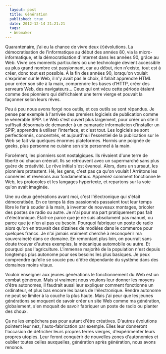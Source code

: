 ```yaml
---
  layout: post
  title: Génération
  published: true
  date: 2012-12-14 21:21:21
  tags:
  - Webmaker
---
```


Quarantenaire, j'ai eu la chance de vivre deux (r)évolutions. La démocratisation de l'informatique au début des années 80, via la micro-informatique, et la démocratisation d'Internet dans les années 90, grâce au Web. Vivre ces moments particuliers où une technologie devient accessible au plus grand nombre est passionnant, car au début, rien n'existe, tout est à créer, donc tout est possible. À la fin des années 90, lorsqu'on voulait s'exprimer sur le Web, il n'y avait pas le choix, il fallait apprendre HTML pour créer son site à la main, comprendre les bases d'HTTP, créer des serveurs Web, des navigateurs… Ceux qui ont vécu cette période étaient comme des pionniers qui défrichaient une terre vierge et pouvait la façonner selon leurs rêves.

Peu à peu nous avons forgé nos outils, et ces outils se sont répandus. Je pense par exemple à l'arrivée des premiers logiciels de publication comme le vénérable SPIP. Le Web s'est ouvert plus largement, pour créer un site il suffisait désormais de demander à un camarade informaticien d'installer un SPIP, apprendre à utiliser l'interface, et c'est tout. Les logiciels se sont perfectionnés, concentrés, et aujourd'hui l'essentiel de la publication sur le Web se fait via quelques énormes plateformes. Hormis une poignée de geeks, plus personne ne cuisine son site personnel à la main.

Forcément, les pionniers sont nostalgiques. Ils rêvaient d'une terre de liberté où chacun créerait. Ils se retrouvent avec un supermarché sans plus guère de créativité. Le rêve initial s'est évanoui. Alors, dans un sursaut, les pionniers protestent. Hé, les gens, c'est pas ça qu'on voulait ! Arrêtons les conneries et revenons aux fondamentaux. Apprenez comment fonctionne le Web, les protocoles et les langages hypertexte, et repartons sur la voie qu'on avait imaginée.

Une ou deux générations avant moi, c'est l'électronique qui s'était démocratisée. En ce temps là des passionnés passaient tout leur temps libre le fer à souder à la main, à inventer de nouveaux montages, bricoler des postes de radio ou autre. Je n'ai pour ma part pratiquement pas fait d'électronique. Était-ce parce que je ne suis absolument pas manuel, ou parce que je n'en ai pas eu besoin. Pourquoi fabriquer un poste de radio alors qu'on en trouvait des dizaines de modèles dans le commerce pour quelques francs. Je n'ai jamais vraiment cherché à reconquérir ma souveraineté dans ce domaine. En remontant plus loin, on pourrait sans doute trouver d'autres exemples, la mécanique automobile ou autre. Et pourquoi pas l'agriculture. L'immense majorité de la population n'est depuis longtemps plus autonome pour ses besoins les plus basiques. Je peux comprendre qu'elle se soucie peu d'être dépendante du système dans des domaines moins vitaux.

Vouloir enseigner aux jeunes générations le fonctionnement du Web est un combat généreux. Mais si vraiment nous voulons leur donner les moyens d'être autonomes, il faudrait aussi leur expliquer comment fonctionne un ordinateur, et plus bas encore les bases de l'électronique. Rendre autonome ne peut se limiter à la couche la plus haute. Mais j'ai peur que les jeunes générations se moquent de savoir créer un site Web comme ma génération, globalement, s'en moquait de savoir fabriquer un poste de radio ou planter des choux.

Ça ne les empêchera pas pour autant d'être créatives. D'autres évolutions pointent leur nez, l'auto-fabrication par exemple. Elles leur donneront l'occasion de défricher leurs propres terres vierges, d'expérimenter leurs propres utopies. Leur feront conquérir de nouvelles zones d'autonomies et oublier toutes celles auxquelles, génération après génération, nous avons renoncé.
